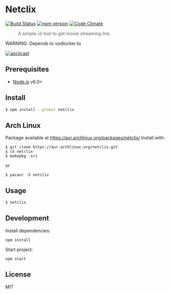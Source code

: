 Netclix
===

[![Build Status](https://travis-ci.org/ston3o/netclix.svg?branch=master)](https://travis-ci.org/ston3o/netclix/)
[![npm version](https://badge.fury.io/js/netclix.svg)](https://badge.fury.io/js/netclix)
[![Code Climate](https://codeclimate.com/github/ston3o/netclix/badges/gpa.svg)](https://codeclimate.com/github/ston3o/netclix)

> A simple cli tool to get movie streaming link.

WARNING: Depends to vodlocker.to

[![asciicast](https://asciinema.org/a/125918.png)](https://asciinema.org/a/125918?t=0:01)

Prerequisites
---

- [Node.js](https://nodejs.org/) v6.0+

Install
---

```bash
$ npm install --global netclix
```

Arch Linux
---
Package available at https://aur.archlinux.org/packages/netclix/
Install with:
```
$ git clone https://aur.archlinux.org/netclix.git
$ cd netclix
$ makepkg -sri
```
or

```
$ pacaur -S netclix
```

Usage
---

```bash
$ netclix
```

## Development

Install dependencies:

`npm install`

Start project:

`npm start`

License
---

MIT
